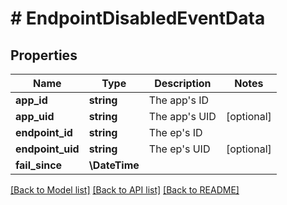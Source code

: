 # # EndpointDisabledEventData

## Properties

Name | Type | Description | Notes
------------ | ------------- | ------------- | -------------
**app_id** | **string** | The app&#39;s ID |
**app_uid** | **string** | The app&#39;s UID | [optional]
**endpoint_id** | **string** | The ep&#39;s ID |
**endpoint_uid** | **string** | The ep&#39;s UID | [optional]
**fail_since** | **\DateTime** |  |

[[Back to Model list]](../../README.md#models) [[Back to API list]](../../README.md#endpoints) [[Back to README]](../../README.md)
